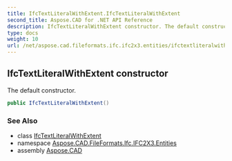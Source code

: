```yaml
---
title: IfcTextLiteralWithExtent.IfcTextLiteralWithExtent
second_title: Aspose.CAD for .NET API Reference
description: IfcTextLiteralWithExtent constructor. The default constructor
type: docs
weight: 10
url: /net/aspose.cad.fileformats.ifc.ifc2x3.entities/ifctextliteralwithextent/ifctextliteralwithextent/
---
```

## IfcTextLiteralWithExtent constructor

The default constructor.

```csharp
public IfcTextLiteralWithExtent()
```

### See Also

* class [IfcTextLiteralWithExtent](../)
* namespace [Aspose.CAD.FileFormats.Ifc.IFC2X3.Entities](../../ifctextliteralwithextent/)
* assembly [Aspose.CAD](../../../)


